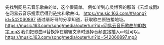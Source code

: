 先找到网易云音乐歌曲的id，这个很简单。
例如听到心灵博客的那首《云烟成雨》在网易云音乐搜索后得到链接和歌曲id。
https://music.163.com/#/song?id=542060897
通过缙哥哥的分享知道，获取歌曲原链接地址。
https://music.163.com/song/media/outer/url?id=网易云音乐歌曲的ID数字.mp3
我们把歌曲id替换掉在编辑文章时选择音频直接插入url就可以。
https://music.163.com/song/media/outer/url?id=542060897.mp3